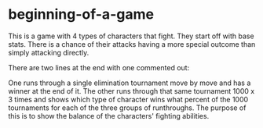 # beginning-of-a-game
This is a game with 4 types of characters that fight. They start off with base stats. There is a chance of their attacks having a more special outcome than simply attacking directly. 

There are two lines at the end with one commented out: 

One runs through a single elimination tournament move by move and has a winner at the end of it.
The other runs through that same tournament 1000 x 3 times and shows which type of character wins what percent of the 1000 tournaments for each of the three groups of runthroughs. The purpose of this is to show the balance of the characters' fighting abilities. 

